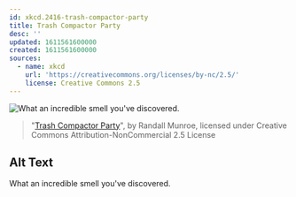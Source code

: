 ```yaml
---
id: xkcd.2416-trash-compactor-party
title: Trash Compactor Party
desc: ''
updated: 1611561600000
created: 1611561600000
sources:
  - name: xkcd
    url: 'https://creativecommons.org/licenses/by-nc/2.5/'
    license: Creative Commons 2.5
---
```

![What an incredible smell you've discovered.](https://imgs.xkcd.com/comics/trash_compactor_party.png)
> "[Trash Compactor Party](https://xkcd.com/2416/)", by Randall Munroe, licensed under Creative Commons Attribution-NonCommercial 2.5 License

## Alt Text
What an incredible smell you've discovered.
